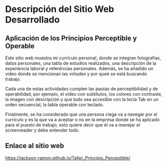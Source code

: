 # Descripción del Sitio Web Desarrollado
## Aplicación de los Principios Perceptible y Operable

Este sitio web muestra mi currículo personal, donde se integran fotografías, datos personales, una tabla de estudios realizados, una descripción de la experiencia laboral y referéncias personales. Además, se ha añadido un video donde se mencionan las virtudes y por queé se está buscando trabajo.

Cada una de estas actividades cumplen las pautas de perceptibilidad y de operabilidad, por ejemplo, el video con subtítulos, los colores con contraste, la imagen con descripción y que todo sea accesible con la tecla Tab en un orden secuencial, la tabla operable con teclado.

Finalmente, se ha considerado que una persona ciega va a navegar por el currículo y es la que va a aceptar o no en la empresa donde se ha aplicado para el puesto de trabajo, esto quiere decir que él va a manejar el screenreader y debe entender todo.

## Enlace al sitio web 
https://jackson-ramon.github.io/Taller_Principio_Perceptible/